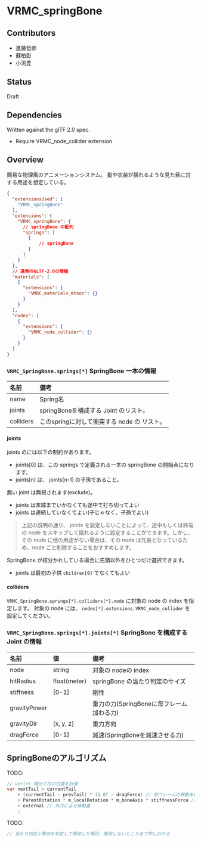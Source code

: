 # VRMC_springBone

## Contributors

* 進藤哲郎
* 蘇柏彰
* 小渕豊

## Status

Draft

## Dependencies

Written against the glTF 2.0 spec.

* Require VRMC_node_collider extension

## Overview

簡易な物理風のアニメーションシステム。
髪や衣装が揺れるような見た目に対する用途を想定している。

```json
{
  "extensionsUsed": [
    "VRMC_springBone"
  ],
  "extensions": {
    "VRMC_springBone": {
      // springBone の配列
      "springs": [
        {
            // springBone
        }
      ]
    }
  },
  // 通常のGLTF-2.0の情報
  "materials": [
    {
      "extensions": {
        "VMRC_materials_mtoon": {}
      }
    }
  ],
  "nodes": [
    {
      "extensions": {
        "VRMC_node_collider": {}
      }
    }
  ]
}
```

### `VRMC_SpringBone.springs[*]` SpringBone 一本の情報

| 名前      | 備考                                        |
|:----------|:--------------------------------------------|
| name      | Spring名                                    |
| joints    | springBoneを構成する Joint のリスト。       |
| colliders | このspringに対して衝突する node の リスト。 |

#### joints

joints のには以下の制約があります。

* joints[0] は、この springs で定義される一本の springBone の開始点になります。
* joints[n] は、 joints[n-1] の子孫であること。

無い joint は無視されます(exclude)。

* joints は末端までいかなくても途中で打ち切ってよい
* joints は連続していなくてよい(子じゃなく、子孫でよい)

> 上記の説明の通り、 joints を設定しないことによって、途中もしくは終端の node をスキップして揺れるように設定することができます。しかし、その node に他の用途がない場合は、その node は冗長となっているため、node ごと削除することをおすすめします。

SpringBone が枝分かれしている場合に先頭以外をひとつだけ選択できます。

* joints は最初の子供 `children[0]` でなくてもよい

#### colliders

`VRMC_SpringBone.springs[*].colliders[*].node` に対象の node の index を指定します。
対象の node には、 `nodes[*].extensions.VRMC_node_collider` を設定してください。

### `VRMC_SpringBone.springs[*].joints[*]` SpringBone を構成する Joint の情報

| 名前         | 値           | 備考                                     |
|:-------------|:-------------|:-----------------------------------------|
| node         | string       | 対象の nodeの index                      |
| hitRadius    | float(meter) | springBone の当たり判定のサイズ          |
| stiffness    | [0-1]        | 剛性                                     |
| gravityPower |              | 重力の力(SpringBoneに毎フレーム加わる力) |
| gravityDir   | [x, y, z]    | 重力方向                                 |
| dragForce    | [0-1]        | 減速(SpringBoneを減速させる力)           |

## SpringBoneのアルゴリズム

TODO:

```cs
// verlet 積分で次の位置を計算
var nextTail = currentTail
    + (currentTail - prevTail) * (1.0f - dragForce) // 前フレームの移動を継続する(減衰もあるよ)
    + ParentRotation * m_localRotation * m_boneAxis * stiffnessForce // 親の回転による子ボーンの移動目標
    + external // 外力による移動量
    ;
```

TODO:

```cs
// 当たり判定と衝突を判定して衝突した場合、衝突しないところまで押しのける
```
